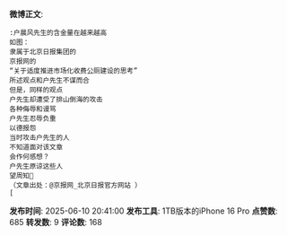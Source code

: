 **微博正文**: 
```
:户晨风先生的含金量在越来越高
如图：
隶属于北京日报集团的
京报网的
“关于适度推进市场化收费公厕建设的思考”
所述观点和户先生不谋而合
但是，同样的观点
户先生却遭受了排山倒海的攻击
各种侮辱和谩骂
户先生忍辱负重
以德报怨
当时攻击户先生的人
不知道面对该文章
会作何感想？
户先生原谅这些人
望周知🙏
（文章出处：@京报网_北京日报官方网站 ）
[
```
**发布时间**: 2025-06-10 20:41:00
**发布工具**: 1TB版本的iPhone 16 Pro
**点赞数**: 685
**转发数**: 9
**评论数**: 168
